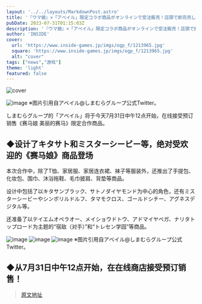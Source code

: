 ```yaml
---
layout: '../../layouts/MarkdownPost.astro'
title: '『ウマ娘』×「アベイル」限定コラボ商品がオンラインで受注販売！店頭で即完売した“キタサト”、“オペドト”ら人気グッズ購入のチャンス'
pubDate: 2023-07-31T01:15:03Z
description: '『ウマ娘』×「アベイル」限定コラボ商品がオンラインで受注販売！店頭で即完売した“キタサト”、“オペドト”ら人気グッズ購入のチャンス'
author: 'INSIDE'
cover:
  url: 'https://www.inside-games.jp/imgs/ogp_f/1213965.jpg'
  square: 'https://www.inside-games.jp/imgs/ogp_f/1213965.jpg'
  alt: "cover"
tags: ["news","游戏"]
theme: 'light'
featured: false
---
```


![cover](https://www.inside-games.jp/imgs/ogp_f/1213965.jpg)

![image](https://www.inside-games.jp/imgs/zoom/1213965.jpg)
※图片引用自アベイル@しまむらグループ公式Twitter。

しまむらグループ的「アベイル」将于今天7月31日中午12点开始，在线接受预订销售《赛马娘 美丽的赛马》限定合作商品。

## ◆设计了キタサト和ミスターシービー等，绝对受欢迎的《赛马娘》商品登场

本次合作中，除了T恤、家居服、家居连衣裙、袜子等服装外，还推出了手提包、化妆包、围巾、沐浴拖鞋、毛巾披肩、背垫等商品。

设计中包括了以キタサンブラック、サトノダイヤモンド为中心的角色，还有ミスターシービーやシンボリルドルフ、タマモクロス、ゴールドシチー、アグネスデジタル等。

还准备了以テイエムオペラオー、メイショウドトウ、アドマイヤベガ、ナリタトップロード为主题的“宿敌（对手）”和“トレセン学园”等商品。

![image](https://www.inside-games.jp/imgs/zoom/1213966.jpg)
![image](https://www.inside-games.jp/imgs/zoom/1213967.jpg)
![image](https://www.inside-games.jp/imgs/zoom/1213968.jpg)
※图片引用自アベイル@しまむらグループ公式Twitter。

## ◆从7月31日中午12点开始，在在线商店接受预订销售！

>[原文地址](https://www.inside-games.jp/article/2023/07/31/147531.html)  
